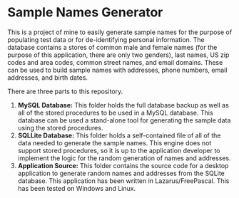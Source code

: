 # Sample Names Generator
This is a project of mine to easily generate sample names for the purpose of populating test data or for de-identifying personal information. The database contains a stores of common male and female names (for the purpose of this application, there are only two genders), last names, US zip codes and area codes, common street names, and email domains. These can be used to build sample names with addresses, phone numbers, email addresses, and birth dates.

There are three parts to this repository.
1. **MySQL Database:** This folder holds the full database backup as well as all of the stored procedures to be used in a MySQL database. This database can be used a stand-alone tool for generating the sample data using the stored procedures.
2. **SQLLite Database:** This folder holds a self-contained file of all of the data needed to generate the sample names. This engine does not support stored procedures, so it is up to the application developer to implement the logic for the random generation of names and addresses.
3. **Application Source:** This folder contains the source code for a desktop application to generate random names and addresses from the SQLite database. This application has been written in Lazarus/FreePascal. This has been tested on Windows and Linux.
